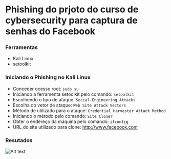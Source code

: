 # Phishing do prjoto do curso de cybersecurity para captura de senhas do Facebook

### Ferramentas

- Kali Linux
- setoolkit

### Iniciando o Phishing no Kali Linux

-  Conceder ocesso root: ``` sudo su ```
- Iniciando a ferramenta setoolkit pelo comando: ``` setoolkit ```
- Escolhendo o tipo de ataque: ``` Social-Engineering Attacks ```
- Escolha do vetor de ataque: ``` Web Site Attack Vectors ```
- Método de utilizado para o ataque: ```Credential Harvester Attack Method ```
- Iniciando o método pelo comando: ``` Site Cloner ```
- Obter o endereço da máquina pelo comando: ``` ifconfig ```
- URL do site utilizado para clone: http://www.facebook.com

### Resutados

![Alt text](./passwd.png "Optional title")
